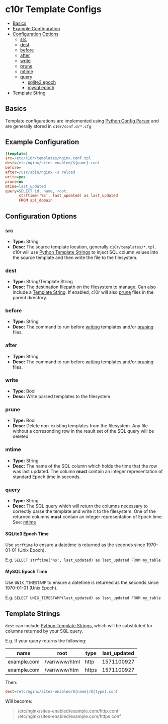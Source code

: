 # c10r Template Configs

* [Basics](#basics)
* [Example Configuration](#example-configuration)
* [Configuration Options](#configuration-options)
  * [src](#src)
  * [dest](#dest)
  * [before](#before)
  * [after](#after)
  * [write](#write)
  * [prune](#prune)
  * [mtime](#mtime)
  * [query](#query)
    * [sqlite3 epoch](#sqlite3-epoch-time)
    * [mysql epoch](#mysql-epoch-time)
* [Template String](#temlate-strings)

## Basics

Template configurations are implemented using [Python Config Parser](https://docs.python.org/3/library/configparser.html) and are generally stored in `c10r/conf.d/*.cfg`

## Example Configuration

```ini
[template]
src=/etc/c10r/templates/nginx.conf.tpl
dest=/etc/nginx/sites-enabled/${name}.conf
before=
after=/usr/sbin/nginx -s reload
write=yes
prune=no
mtime=last_updated
query=SELECT id, name, root,
      strftime('%s', last_updated) as last_updated
      FROM api_domain
```

## Configuration Options

### src

* **Type:** String
* **Desc:** The source template location, generally `c10r/templates/*.tpl`. c10r will use [Python Template Strings](https://docs.python.org/3/library/string.html#template-strings) to inject SQL column values into the source template and then write the file to the filesystem.

### dest

* **Type:** String/Template String
* **Desc:** The destination filepath on the filesystem to manage. Can also include a [Template String](#template-strings). If enabled, c10r will also [prune](#prune) files in the parent directory.

### before

* **Type:** String
* **Desc:** The command to run before [writing](#write) templates and/or [pruning](#prune) files.

### after

* **Type:** String
* **Desc:** The command to run before [writing](#write) templates and/or [pruning](#prune) files.

### write

* **Type:** Bool
* **Desc:** Write parsed templates to the filesystem.

### prune

* **Type:** Bool
* **Desc:** Delete non-existing templates from the filesystem. Any file without a corresonding row in the result set of the SQL query will be deleted.

### mtime

* **Type:** String
* **Desc:** The name of the SQL column which holds the time that the row was last updated.  The column **must** contain an integer representation of standard Epoch time in seconds.

### query

* **Type:** String
* **Desc:** The SQL query which will return the columns necessary to correctly parse the template and write it to the filesystem.  One of the returned columns **must** contain an integer representation of Epoch time. See: [mtime](#mtime)

#### SQLite3 Epoch Time

Use `strftime` to ensure a datetime is returned as the seconds since 1970-01-01 (Unix Epoch).

E.g. `SELECT strftime('%s', last_updated) as last_updated FROM my_table`

#### MySQL Epoch Time

Use `UNIX_TIMESTAMP` to ensure a datetime is returned as the seconds since 1970-01-01 (Unix Epoch).

E.g. `SELECT UNIX_TIMESTAMP(last_updated) as last_updated FROM my_table`

## Template Strings

`dest` can include [Python Template Strings](https://docs.python.org/3/library/string.html#template-strings), which will be substituted for columns returned by your SQL query.

E.g. If your query returns the following:

| name          | root          | type      | last_updated |
| ------------- | ------------- | --------- | ------------ |
| example.com   | /var/www/html | http      | 1571100927   |
| example.com   | /var/www/htm  | https     | 1571100927   |

Then:

```ini
dest=/etc/nginx/sites-enabled/${name}/${type}.conf
```

Will become:

> /etc/nginx/sites-enabled/example.com/http.conf  
/etc/nginx/sites-enabled/example.com/https.conf
